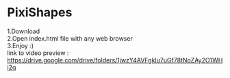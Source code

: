# PixiShapes
1.Download <br>
2.Open index.html file with any web browser<br>
3.Enjoy :)<br>
link to video preview : https://drive.google.com/drive/folders/1jwzY4AVFgkIu7uGf78tNoZAy2O1WHi2q
